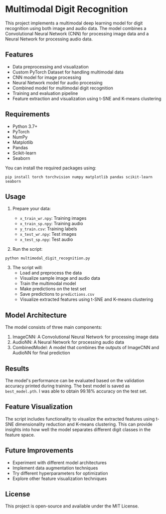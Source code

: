 # Multimodal Digit Recognition

This project implements a multimodal deep learning model for digit recognition using both image and audio data. The model combines a Convolutional Neural Network (CNN) for processing image data and a Neural Network for processing audio data.

## Features

- Data preprocessing and visualization
- Custom PyTorch Dataset for handling multimodal data
- CNN model for image processing
- Neural Network model for audio processing
- Combined model for multimodal digit recognition
- Training and evaluation pipeline
- Feature extraction and visualization using t-SNE and K-means clustering

## Requirements

- Python 3.7+
- PyTorch
- NumPy
- Matplotlib
- Pandas
- Scikit-learn
- Seaborn

You can install the required packages using:

```
pip install torch torchvision numpy matplotlib pandas scikit-learn seaborn
```

## Usage

1. Prepare your data:
   - `x_train_wr.npy`: Training images
   - `x_train_sp.npy`: Training audio
   - `y_train.csv`: Training labels
   - `x_test_wr.npy`: Test images
   - `x_test_sp.npy`: Test audio

2. Run the script:

```
python multimodal_digit_recognition.py
```

3. The script will:
   - Load and preprocess the data
   - Visualize sample image and audio data
   - Train the multimodal model
   - Make predictions on the test set
   - Save predictions to `predictions.csv`
   - Visualize extracted features using t-SNE and K-means clustering

## Model Architecture

The model consists of three main components:

1. ImageCNN: A Convolutional Neural Network for processing image data
2. AudioNN: A Neural Network for processing audio data
3. CombinedModel: A model that combines the outputs of ImageCNN and AudioNN for final prediction

## Results

The model's performance can be evaluated based on the validation accuracy printed during training. The best model is saved as `best_model.pth`.
I was able to obtain 99.18% accuracy on the test set.

## Feature Visualization

The script includes functionality to visualize the extracted features using t-SNE dimensionality reduction and K-means clustering. This can provide insights into how well the model separates different digit classes in the feature space.

## Future Improvements

- Experiment with different model architectures
- Implement data augmentation techniques
- Try different hyperparameters for optimization
- Explore other feature visualization techniques

## License

This project is open-source and available under the MIT License.
